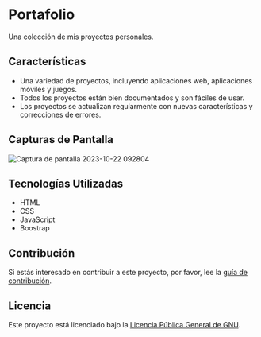 # Portafolio

Una colección de mis proyectos personales.

## Características

- Una variedad de proyectos, incluyendo aplicaciones web, aplicaciones móviles y juegos.
- Todos los proyectos están bien documentados y son fáciles de usar.
- Los proyectos se actualizan regularmente con nuevas características y correcciones de errores.

## Capturas de Pantalla

![Captura de pantalla 2023-10-22 092804](https://github.com/gfelix01/MyResume/assets/98698512/d8857850-9a16-4a35-bd88-73b39d3ad00c)




## Tecnologías Utilizadas

- HTML
- CSS
- JavaScript
- Boostrap


## Contribución

Si estás interesado en contribuir a este proyecto, por favor, lee la [guía de contribución](CONTRIBUTING.md).

## Licencia

Este proyecto está licenciado bajo la [Licencia Pública General de GNU](LICENSE.md).
